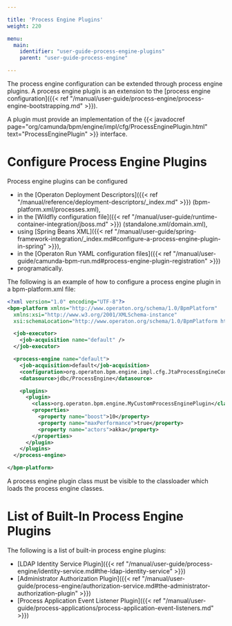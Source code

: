 ```yaml
---

title: 'Process Engine Plugins'
weight: 220

menu:
  main:
    identifier: "user-guide-process-engine-plugins"
    parent: "user-guide-process-engine"

---
```



The process engine configuration can be extended through process engine plugins. A process engine plugin is an
extension to the [process engine configuration]({{< ref "/manual/user-guide/process-engine/process-engine-bootstrapping.md" >}}).

A plugin must provide an implementation of the
{{< javadocref page="org/camunda/bpm/engine/impl/cfg/ProcessEnginePlugin.html" text="ProcessEnginePlugin" >}} interface.


# Configure Process Engine Plugins

Process engine plugins can be configured

* in the [Operaton Deployment Descriptors]({{< ref "/manual/reference/deployment-descriptors/_index.md" >}}) (bpm-platform.xml/processes.xml),
* in the [Wildfly configuration file]({{< ref "/manual/user-guide/runtime-container-integration/jboss.md" >}}) (standalone.xml/domain.xml),
* using [Spring Beans XML]({{< ref "/manual/user-guide/spring-framework-integration/_index.md#configure-a-process-engine-plugin-in-spring" >}}),
* in the [Operaton Run YAML configuration files]({{< ref "/manual/user-guide/camunda-bpm-run.md#process-engine-plugin-registration" >}})
* programatically.

The following is an example of how to configure a process engine plugin in a bpm-platform.xml file:

```xml
<?xml version="1.0" encoding="UTF-8"?>
<bpm-platform xmlns="http://www.operaton.org/schema/1.0/BpmPlatform"
  xmlns:xsi="http://www.w3.org/2001/XMLSchema-instance"
  xsi:schemaLocation="http://www.operaton.org/schema/1.0/BpmPlatform http://www.operaton.org/schema/1.0/BpmPlatform ">

  <job-executor>
    <job-acquisition name="default" />
  </job-executor>

  <process-engine name="default">
    <job-acquisition>default</job-acquisition>
    <configuration>org.operaton.bpm.engine.impl.cfg.JtaProcessEngineConfiguration</configuration>
    <datasource>jdbc/ProcessEngine</datasource>

    <plugins>
      <plugin>
        <class>org.operaton.bpm.engine.MyCustomProcessEnginePlugin</class>
        <properties>
          <property name="boost">10</property>
          <property name="maxPerformance">true</property>
          <property name="actors">akka</property>
        </properties>
      </plugin>
    </plugins>
  </process-engine>

</bpm-platform>
```

A process engine plugin class must be visible to the classloader which loads the process engine classes.


# List of Built-In Process Engine Plugins

The following is a list of built-in process engine plugins:

* [LDAP Identity Service Plugin]({{< ref "/manual/user-guide/process-engine/identity-service.md#the-ldap-identity-service" >}})
* [Administrator Authorization Plugin]({{< ref "/manual/user-guide/process-engine/authorization-service.md#the-administrator-authorization-plugin" >}})
* [Process Application Event Listener Plugin]({{< ref "/manual/user-guide/process-applications/process-application-event-listeners.md" >}})
